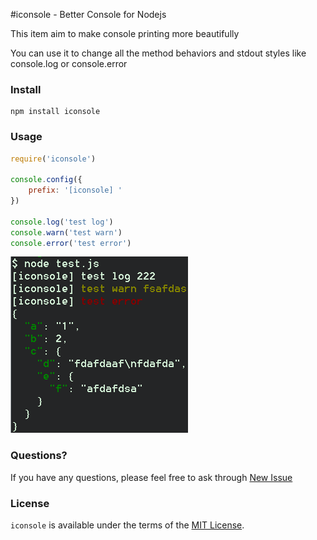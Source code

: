 #iconsole - Better Console for Nodejs

This item aim to make console printing more beautifully

You can use it to change all the method behaviors and stdout styles like console.log or console.error

### Install

```
npm install iconsole
```

### Usage

```javascript
require('iconsole')

console.config({
    prefix: '[iconsole] '
})

console.log('test log')
console.warn('test warn')
console.error('test error')
```
[![iconsole demo](https://raw.githubusercontent.com/crazyhoppper/iconsole/master/public/pic.png )](https://github.com/crazyhoppper/iconsole )

### Questions?

If you have any questions, please feel free to ask through [New Issue](https://github.com/crazyhoppper/iconsole/issues/new)

### License

`iconsole` is available under the terms of the [MIT License](https://github.com/crazyhoppper/iconsole/blob/master/LICENSE.md).
